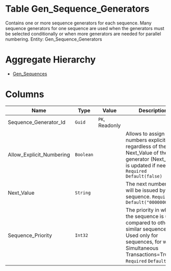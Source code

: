 # Table Gen_Sequence_Generators

Contains one or more sequence generators for each sequence. Many sequence generators for one sequence are used when the generators must be selected conditionally or when more generators are needed for parallel numbering. Entity: Gen_Sequence_Generators

# Aggregate Hierarchy

* [Gen_Sequences](Gen_Sequences.md)

# Columns

| Name | Type | Value | Description |
| - | - | - | --- |
|Sequence_Generator_Id|`Guid`|`PK`, Readonly||
|Allow_Explicit_Numbering|`Boolean`||Allows to assign numbers explicitely regardless of the Next_Value of the generator (Next_Value is updated if needed). `Required` `Default(false)` |
|Next_Value|`String`||The next number that will be issued by the sequence. `Required` `Default("0000000001")` |
|Sequence_Priority|`Int32`||The priority in which the sequence is used, compared to other similar sequences. Used only for sequences, for which Simultaneous Transactions=True. `Required` `Default(1)` |
